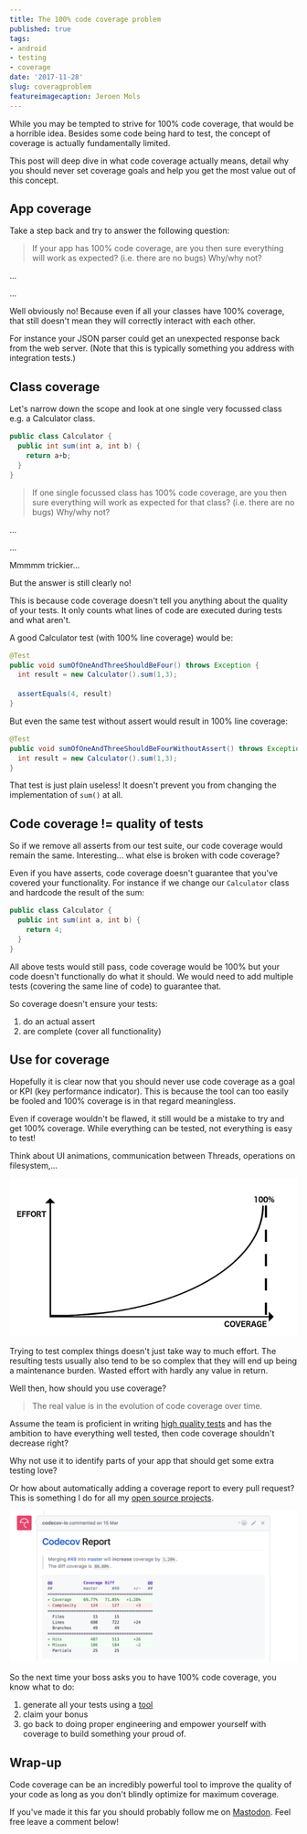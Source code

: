 ```yaml
---
title: The 100% code coverage problem
published: true
tags:
- android
- testing
- coverage
date: '2017-11-28'
slug: coveragproblem
featureimagecaption: Jeroen Mols
---
```


While you may be tempted to strive for 100% code coverage, that would be a horrible idea. Besides some code being hard to test, the concept of coverage is actually fundamentally limited.

This post will deep dive in what code coverage actually means, detail why you should never set coverage goals and help you get the most value out of this concept.

## App coverage
Take a step back and try to answer the following question:

> If your app has 100% code coverage, are you then sure everything will work as expected? (i.e. there are no bugs) Why/why not?

...

...

Well obviously no! Because even if all your classes have 100% coverage, that still doesn't mean they will correctly interact with each other.

For instance your JSON parser could get an unexpected response back from the web server. (Note that this is typically something you address with integration tests.)

## Class coverage
Let's narrow down the scope and look at one single very focussed class e.g. a Calculator class.

```java
public class Calculator {
  public int sum(int a, int b) {
    return a+b;
  }
}
```

> If one single focussed class has 100% code coverage, are you then sure everything will work as expected for that class? (i.e. there are no bugs) Why/why not?

...

...

Mmmmm trickier...

But the answer is still clearly no!

This is because code coverage doesn't tell you anything about the quality of your tests. It only counts what lines of code are executed during tests and what aren't.

A good Calculator test (with 100% line coverage) would be:

```java
@Test
public void sumOfOneAndThreeShouldBeFour() throws Exception {
  int result = new Calculator().sum(1,3);

  assertEquals(4, result)
}
```

But even the same test without assert would result in 100% line coverage:

```java
@Test
public void sumOfOneAndThreeShouldBeFourWithoutAssert() throws Exception {
  int result = new Calculator().sum(1,3);
}
```

That test is just plain useless! It doesn't prevent you from changing the implementation of `sum()` at all.

## Code coverage != quality of tests
So if we remove all asserts from our test suite, our code coverage would remain the same. Interesting... what else is broken with code coverage?

Even if you have asserts, code coverage doesn't guarantee that you've covered your functionality. For instance if we change our `Calculator` class and hardcode the result of the sum:

```java
public class Calculator {
  public int sum(int a, int b) {
    return 4;
  }
}
```

All above tests would still pass, code coverage would be 100% but your code doesn't functionally do what it should. We would need to add multiple tests (covering the same line of code) to guarantee that.

So coverage doesn't ensure your tests:

1. do an actual assert
2. are complete (cover all functionality)

## Use for coverage
Hopefully it is clear now that you should never use code coverage as a goal or KPI (key performance indicator). This is because the tool can too easily be fooled and 100% coverage is in that regard meaningless.

Even if coverage wouldn't be flawed, it still would be a mistake to try and get 100% coverage. While everything can be tested, not everything is easy to test!

Think about UI animations, communication between Threads, operations on filesystem,...

![Everything can be tested, but at some point the effort gets bigger than the value you could get out of those tests.](effortvalue.png)

Trying to test complex things doesn't just take way to much effort. The resulting tests usually also tend to be so complex that they will end up being a maintenance burden. Wasted effort with hardly any value in return.

Well then, how should you use coverage?

> The real value is in the evolution of code coverage over time.

Assume the team is proficient in writing [high quality tests](https://jeroenmols.com/blog/2017/02/16/unittests/) and has the ambition to have everything well tested, then code coverage shouldn't decrease right?

Why not use it to identify parts of your app that should get some extra testing love?

Or how about automatically adding a coverage report to every pull request? This is something I do for all my [open source projects](https://github.com/JeroenMols/LandscapeVideoCamera/pull/49).

![Code coverage on pull requests](coveragereport.png)

So the next time your boss asks you to have 100% code coverage, you know what to do:

1. generate all your tests using a [tool](https://plugins.jetbrains.com/plugin/8326-generate-tests)
2. claim your bonus
3. go back to doing proper engineering and empower yourself with coverage to build something your proud of.

## Wrap-up
Code coverage can be an incredibly powerful tool to improve the quality of your code as long as you don't blindly optimize for maximum coverage.

If you've made it this far you should probably follow me on [Mastodon](https://androiddev.social/@Jeroenmols). Feel free leave a comment below!
